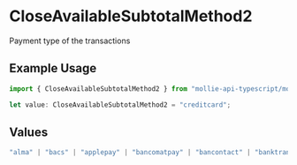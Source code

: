 # CloseAvailableSubtotalMethod2

Payment type of the transactions

## Example Usage

```typescript
import { CloseAvailableSubtotalMethod2 } from "mollie-api-typescript/models/operations";

let value: CloseAvailableSubtotalMethod2 = "creditcard";
```

## Values

```typescript
"alma" | "bacs" | "applepay" | "bancomatpay" | "bancontact" | "banktransfer" | "belfius" | "billie" | "bizum" | "bitcoin" | "blik" | "creditcard" | "directdebit" | "eps" | "giftcard" | "giropay" | "googlepay" | "ideal" | "in3" | "inghomepay" | "kbc" | "klarnapaylater" | "klarnapaynow" | "klarnasliceit" | "klarna" | "mbway" | "multibanco" | "mybank" | "paybybank" | "payconiq" | "paypal" | "paysafecard" | "przelewy24" | "riverty" | "satispay" | "podiumcadeaukaart" | "pointofsale" | "sofort" | "swish" | "trustly" | "twint" | "voucher"
```